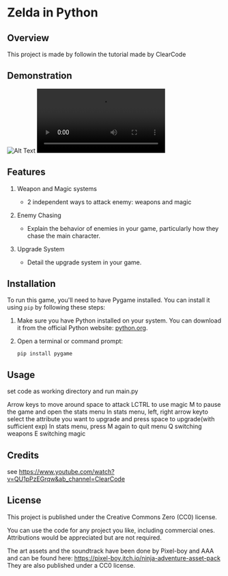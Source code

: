 # Zelda in Python

## Overview
This project is made by followin the tutorial made by ClearCode

## Demonstration
![Alt Text](mm.png)
![Demo Video](https://github.com/cccccz/Zelda/raw/main/demo/show.mp4)


## Features
1. Weapon and Magic systems
   - 2 independent ways to attack enemy: weapons and magic

2. Enemy Chasing
   - Explain the behavior of enemies in your game, particularly how they chase the main character.

3. Upgrade System
   - Detail the upgrade system in your game.

## Installation
To run this game, you'll need to have Pygame installed. You can install it using `pip` by following these steps:

1. Make sure you have Python installed on your system. You can download it from the official Python website: [python.org](https://www.python.org/).

2. Open a terminal or command prompt:
   ```shell
   pip install pygame
   
## Usage
set code as working directory and run main.py

Arrow keys to move around
space to attack
LCTRL to use magic
M to pause the game and open the stats menu
In stats menu, left, right arrow keyto select the attribute you want to upgrade and press space to upgrade(with sufficient exp)
In stats menu, press M again to quit menu
Q switching weapons
E switching magic

## Credits
see https://www.youtube.com/watch?v=QU1pPzEGrqw&ab_channel=ClearCode

## License
This project is published under the Creative Commons Zero (CC0) license. 

You can use the code for any project you like, including commercial ones. Attributions would be appreciated but are not required. 

The art assets and the soundtrack have been done by Pixel-boy and AAA and can be found here: https://pixel-boy.itch.io/ninja-adventure-asset-pack
They are also published under a CC0 license. 






